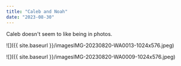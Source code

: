 ```yaml
---
title: "Caleb and Noah"
date: "2023-08-30"
---
```


Caleb doesn't seem to like being in photos.

![]({{ site.baseurl }}/imagesIMG-20230820-WA0013-1024x576.jpeg)

![]({{ site.baseurl }}/imagesIMG-20230820-WA0009-1024x576.jpeg)

